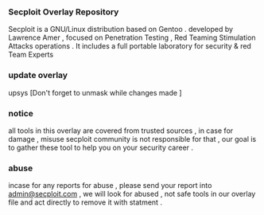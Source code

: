 ### Secploit Overlay Repository 
Secploit is a GNU/Linux distribution based on Gentoo . developed by Lawrence Amer , focused on Penetration Testing , Red Teaming Stimulation Attacks operations . 
It includes a full portable laboratory for security & red Team Experts

### update overlay 
upsys
[Don't forget to unmask while changes made ] 

### notice 
all tools in this overlay are covered from trusted sources , in case for damage , misuse secploit community is not responsible for that ,
our goal is to gather these tool to help you on your security career . 

### abuse 
incase for any reports for abuse , please send your report into admin@secploit.com , we will look for abused , not safe tools in our overlay file 
and act directly to remove it with statment . 


